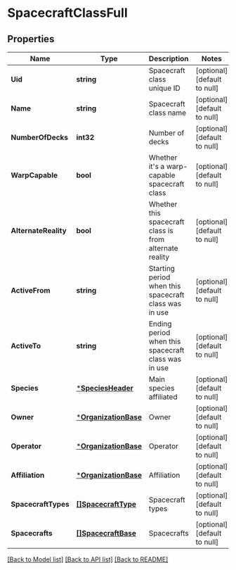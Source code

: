 # SpacecraftClassFull

## Properties
Name | Type | Description | Notes
------------ | ------------- | ------------- | -------------
**Uid** | **string** | Spacecraft class unique ID | [optional] [default to null]
**Name** | **string** | Spacecraft class name | [optional] [default to null]
**NumberOfDecks** | **int32** | Number of decks | [optional] [default to null]
**WarpCapable** | **bool** | Whether it&#39;s a warp-capable spacecraft class | [optional] [default to null]
**AlternateReality** | **bool** | Whether this spacecraft class is from alternate reality | [optional] [default to null]
**ActiveFrom** | **string** | Starting period when this spacecraft class was in use | [optional] [default to null]
**ActiveTo** | **string** | Ending period when this spacecraft class was in use | [optional] [default to null]
**Species** | [***SpeciesHeader**](SpeciesHeader.md) | Main species affiliated | [optional] [default to null]
**Owner** | [***OrganizationBase**](OrganizationBase.md) | Owner | [optional] [default to null]
**Operator** | [***OrganizationBase**](OrganizationBase.md) | Operator | [optional] [default to null]
**Affiliation** | [***OrganizationBase**](OrganizationBase.md) | Affiliation | [optional] [default to null]
**SpacecraftTypes** | [**[]SpacecraftType**](SpacecraftType.md) | Spacecraft types | [optional] [default to null]
**Spacecrafts** | [**[]SpacecraftBase**](SpacecraftBase.md) | Spacecrafts | [optional] [default to null]

[[Back to Model list]](../README.md#documentation-for-models) [[Back to API list]](../README.md#documentation-for-api-endpoints) [[Back to README]](../README.md)


